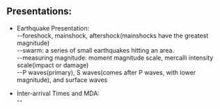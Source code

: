 Presentations:  
------------------  
* Earthquake Presentation:  
--foreshock, mainshock, aftershock(mainshocks have the greatest magnitude)  
--swarm: a series of small earthquakes hitting an area.  
--measuring magnitude: moment magnitude scale, mercalli intensity scale(impact or damage)  
--P waves(primary), S waves(comes after P waves, with lower magnitude), and surface waves  

* Inter-arrival Times and MDA:  
--
